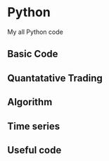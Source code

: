# Python
My all Python code
## Basic Code
## Quantatative Trading 
## Algorithm
## Time series
## Useful code
